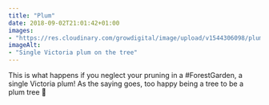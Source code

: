 ```yaml
---
title: "Plum"
date: 2018-09-02T21:01:42+01:00
images: 
- "https://res.cloudinary.com/growdigital/image/upload/v1544306098/plum-29494216797.jpg"
imageAlt: 
- "Single Victoria plum on the tree"
---
```


This is what happens if you neglect your pruning in a #ForestGarden, a single Victoria plum! As the saying goes, too happy being a tree to be a plum tree 🙂
